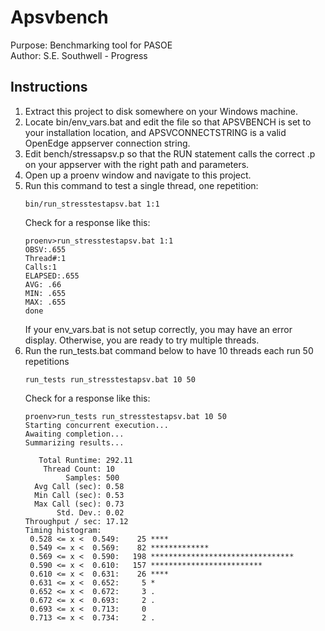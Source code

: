# Apsvbench
Purpose: Benchmarking tool for PASOE  
Author: S.E. Southwell - Progress  

## Instructions
1. Extract this project to disk somewhere on your Windows machine.
2. Locate bin/env_vars.bat and edit the file so that APSVBENCH is set to your installation location, and APSVCONNECTSTRING is a valid OpenEdge appserver connection string.
3. Edit bench/stressapsv.p so that the RUN statement calls the correct .p on your appserver with the right path and parameters.
3. Open up a proenv window and navigate to this project.
4. Run this command to test a single thread, one repetition:
   ```
   bin/run_stresstestapsv.bat 1:1
   ```
   Check for a response like this:
     ```
     proenv>run_stresstestapsv.bat 1:1
     OBSV:.655
     Thread#:1
     Calls:1
     ELAPSED:.655
     AVG: .66
     MIN: .655
     MAX: .655
     done
     ```
   If your env_vars.bat is not setup correctly, you may have an error display.  Otherwise, you are ready to try multiple threads.
5. Run the run_tests.bat command below to have 10 threads each run 50 repetitions
   ```
   run_tests run_stresstestapsv.bat 10 50
   ```
   Check for a response like this:
   ```
   proenv>run_tests run_stresstestapsv.bat 10 50
   Starting concurrent execution...
   Awaiting completion...
   Summarizing results...
   
      Total Runtime: 292.11
       Thread Count: 10
            Samples: 500
     Avg Call (sec): 0.58
     Min Call (sec): 0.53
     Max Call (sec): 0.73
          Std. Dev.: 0.02
   Throughput / sec: 17.12
   Timing histogram:
    0.528 <= x <  0.549:    25 ****
    0.549 <= x <  0.569:    82 *************
    0.569 <= x <  0.590:   198 ********************************
    0.590 <= x <  0.610:   157 *************************
    0.610 <= x <  0.631:    26 ****
    0.631 <= x <  0.652:     5 *
    0.652 <= x <  0.672:     3 .
    0.672 <= x <  0.693:     2 .
    0.693 <= x <  0.713:     0
    0.713 <= x <  0.734:     2 .
   ```
   
